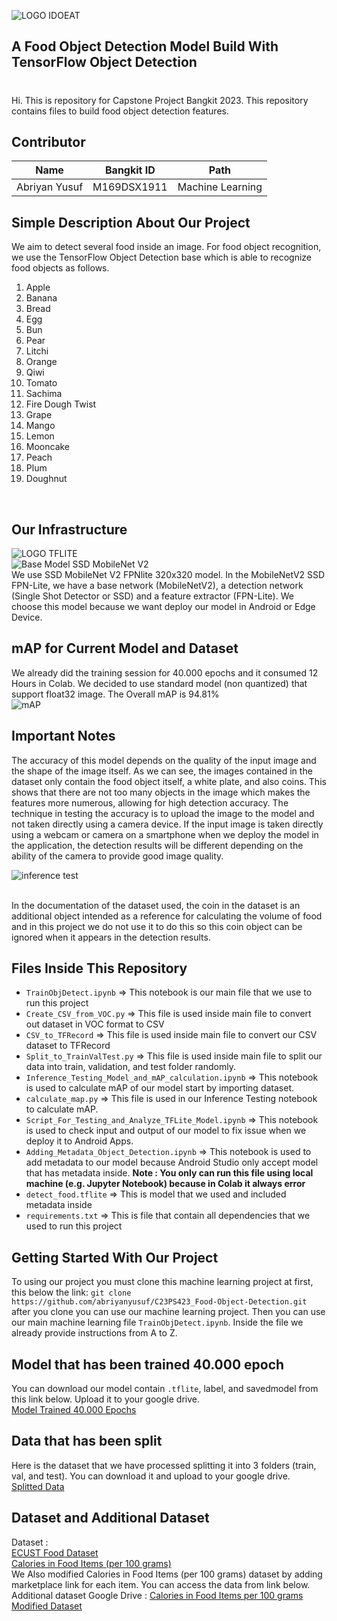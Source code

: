 ![LOGO IDOEAT](https://drive.google.com/uc?export=view&id=1DYFfsy8oyIwLu7Q9Ztt-X11UhZcCg67a)
<h2>A Food Object Detection Model Build With TensorFlow Object Detection</h2>
<h1></h1>
<p>Hi. This is repository for Capstone Project Bangkit 2023. This repository contains files to build food object detection features.</p>

## Contributor
|            Name          |  Bangkit ID  |       Path       |
|:------------------------:|:------------:|:----------------:|
|  Abriyan Yusuf           |  M169DSX1911 | Machine Learning |

## Simple Description About Our Project
We aim to detect several food inside an image. For food object recognition, we use the TensorFlow Object Detection base which is able to recognize food objects as follows.
1. Apple
2. Banana
3. Bread
4. Egg
5. Bun
6. Pear
7. Litchi
8. Orange
9. Qiwi
10. Tomato
11. Sachima
12. Fire Dough Twist
13. Grape
14. Mango
15. Lemon
16. Mooncake
17. Peach
18. Plum
19. Doughnut
<br>

## Our Infrastructure
![LOGO TFLITE](https://drive.google.com/uc?export=view&id=1xVOU6Uj_XXDDpkU2bqBn84tKeDuK70kc)
<br>
![Base Model SSD MobileNet V2](https://84771188-files.gitbook.io/~/files/v0/b/gitbook-x-prod.appspot.com/o/spaces%2FGEgcCk4PkS5Pa6uBabld%2Fuploads%2Fgit-blob-519584b8c0f51d08a60b0a4b0821ac572eb9de5c%2Fcnn-network-example.jpeg?alt=media)
<br>
We use SSD MobileNet V2 FPNlite 320x320 model. In the MobileNetV2 SSD FPN-Lite, we have a base network (MobileNetV2), a detection network (Single Shot Detector or SSD) and a feature extractor (FPN-Lite). We choose this model because we want deploy our model in Android or Edge Device. 

## mAP for Current Model and Dataset
We already did the training session for 40.000 epochs and it consumed 12 Hours in Colab. We decided to use standard model (non quantized) that support float32 image. The Overall mAP is 94.81%
<br>
![mAP](https://drive.google.com/uc?export=view&id=16Y7IKysIcEiB-oslmevqzhse6QJD-c96)

## Important Notes
The accuracy of this model depends on the quality of the input image and the shape of the image itself. As we can see, the images contained in the dataset only contain the food object itself, a white plate, and also coins. This shows that there are not too many objects in the image which makes the features more numerous, allowing for high detection accuracy. The technique in testing the accuracy is to upload the image to the model and not taken directly using a camera device. If the input image is taken directly using a webcam or camera on a smartphone when we deploy the model in the application, the detection results will be different depending on the ability of the camera to provide good image quality. 
<br>

![inference test](https://drive.google.com/uc?export=view&id=1EJExsiQCU1dcAFpoArKJ3uhM9vjQEQpP)

<br>
In the documentation of the dataset used, the coin in the dataset is an additional object intended as a reference for calculating the volume of food and in this project we do not use it to do this so this coin object can be ignored when it appears in the detection results.

## Files Inside This Repository
- `TrainObjDetect.ipynb` => This notebook is our main file that we use to run this project
- `Create_CSV_from_VOC.py` => This file is used inside main file to convert out dataset in VOC format to CSV
- `CSV_to_TFRecord` => This file is used inside main file to convert our CSV dataset to TFRecord
- `Split_to_TrainValTest.py` => This file is used inside main file to split our data into train, validation, and test folder randomly.
- `Inference_Testing_Model_and_mAP_calculation.ipynb` => This notebook is used to calculate mAP of our model start by importing dataset.
- `calculate_map.py` => This file is used in our Inference Testing notebook to calculate mAP.
- `Script_For_Testing_and_Analyze_TFLite_Model.ipynb` => This notebook is used to check input and output of our model to fix issue when we deploy it to Android Apps.
- `Adding_Metadata_Object_Detection.ipynb` => This notebook is used to add metadata to our model because Android Studio only accept model that has metadata inside. **Note : You only can run this file using local machine (e.g. Jupyter Notebook) because in Colab it always error**
- `detect_food.tflite` => This is model that we used and included metadata inside
- `requirements.txt` => This is file that contain all dependencies that we used to run this project

## Getting Started With Our Project
To using our project you must clone this machine learning project at first, this below the link:
`git clone https://github.com/abriyanyusuf/C23PS423_Food-Object-Detection.git`
after you clone you can use our machine learning project. Then you can use our main machine learning file
`TrainObjDetect.ipynb`. Inside the file we already provide instructions from A to Z. 

## Model that has been trained 40.000 epoch
You can download our model contain `.tflite`, label, and savedmodel from this link below. Upload it to your google drive.
<br>
[Model Trained 40.000 Epochs](https://drive.google.com/file/d/1F9Yf3i3FddNVICqc9d9YKqo45J_Og3Gg/view?usp=sharing)

## Data that has been split 
Here is the dataset that we have processed splitting it into 3 folders (train, val, and test). You can download it and upload to your google drive.
<br>
[Splitted Data](https://drive.google.com/file/d/1LxlvVIVaiZIs-EH9QcqZCgKOnbLF4el9/view?usp=sharing)

## Dataset and Additional Dataset
Dataset : <br>
[ECUST Food Dataset](https://github.com/Liang-yc/ECUSTFD-resized-) <br>
[Calories in Food Items (per 100 grams)](https://www.kaggle.com/datasets/kkhandekar/calories-in-food-items-per-100-grams)
<br>
We Also modified Calories in Food Items (per 100 grams) dataset by adding marketplace link for each item. You can access the data from link below.
<br>
Additional dataset Google Drive : [Calories in Food Items per 100 grams Modified Dataset](https://docs.google.com/spreadsheets/d/1NpLukLfHSIKOz2mk2QtLYaef0Ka5PaM5/edit?usp=sharing&ouid=109136081789719236546&rtpof=true&sd=true)


